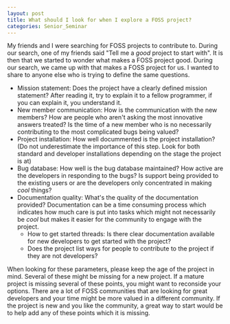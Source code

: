 ```yaml
---
layout: post
title: What should I look for when I explore a FOSS project?
categories: Senior_Seminar
---
```

My friends and I were searching for FOSS projects to contribute to. During our search, one of my friends said "Tell me a *good*  project to start with". It is then that we started to wonder what makes a FOSS project good. During our search, we came up with that makes a FOSS project for us. I wanted to share to anyone else who is trying to define the same questions.

- Mission statement: Does the project have a clearly defined mission statement? After reading it, try to explain it to a fellow programmer, if you can explain it, you understand it.
- New member communication: How is the communication with the new members? How are people who aren't asking the most innovative answers treated? Is the time of a new member who is no necessarily contributing to the most complicated bugs being valued?
- Project installation: How well docummented is the project installation? (Do not underestimate the importance of this step. Look for both standard and developer installations depending on the stage the project is at)
- Bug database: How well is the bug database maintained? How active are the developers in responding to the bugs? Is support being provided to the existing users or are the developers only concentrated in making *cool* things?
- Documentation quality: What's the quality of the documentation provided? Documentation can be a time consuming process which indicates how much care is put into tasks which might not necessarily be *cool* but makes it easier for the community to engage with the project.
  - How to get started threads: Is there clear documentation available for new developers to get started with the project?
  - Does the project list ways for people to contribute to the project if they are not developers?

When looking for these parameters, please keep the age of the project in mind. Several of these might be missing for a new project. If a mature project is missing several of these points, you might want to reconside your options. There are a lot of FOSS communities that are looking for great developers and your time might be more valued in a different community. If the project is new and you like the community, a great way to start would be to help add any of these points which it is missing.
